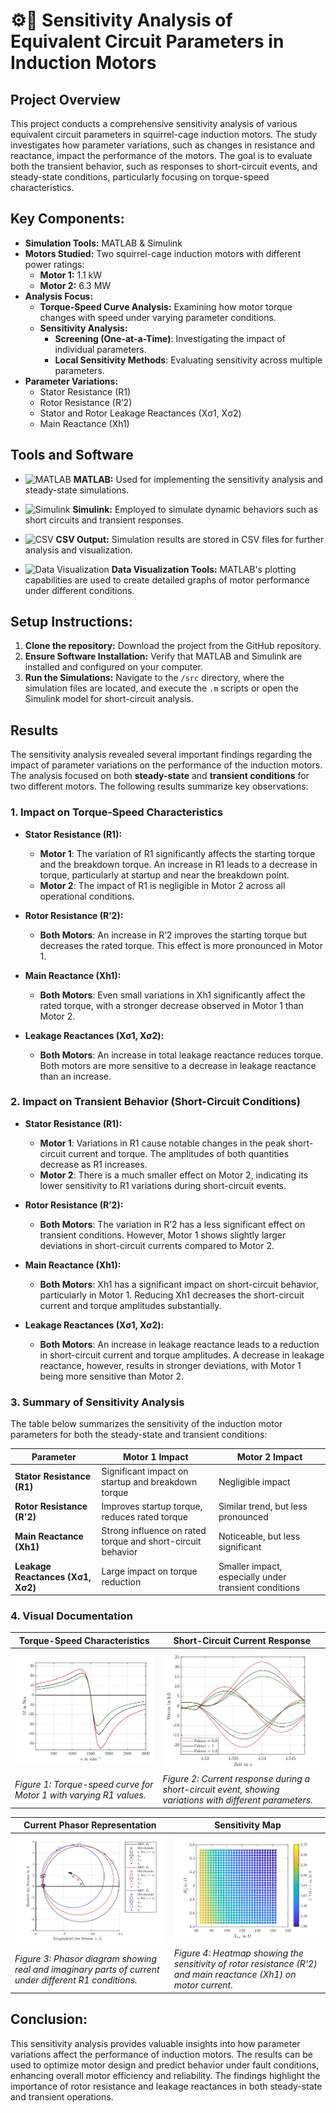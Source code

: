 # ⚙️🔌 Sensitivity Analysis of Equivalent Circuit Parameters in Induction Motors

## Project Overview
This project conducts a comprehensive sensitivity analysis of various equivalent circuit parameters in squirrel-cage induction motors. The study investigates how parameter variations, such as changes in resistance and reactance, impact the performance of the motors. The goal is to evaluate both the transient behavior, such as responses to short-circuit events, and steady-state conditions, particularly focusing on torque-speed characteristics.

## Key Components:
- **Simulation Tools:** MATLAB & Simulink
- **Motors Studied:** Two squirrel-cage induction motors with different power ratings:
  - **Motor 1:** 1.1 kW
  - **Motor 2:** 6.3 MW
- **Analysis Focus:**
  - **Torque-Speed Curve Analysis:** Examining how motor torque changes with speed under varying parameter conditions.
  - **Sensitivity Analysis:** 
    - **Screening (One-at-a-Time)**: Investigating the impact of individual parameters.
    - **Local Sensitivity Methods**: Evaluating sensitivity across multiple parameters.
- **Parameter Variations:**
    - Stator Resistance (R1)
    - Rotor Resistance (R’2)
    - Stator and Rotor Leakage Reactances (Xσ1, Xσ2)
    - Main Reactance (Xh1)


## Tools and Software

- ![MATLAB](https://img.shields.io/badge/MATLAB-R2023a-orange?style=flat-square&logo=mathworks&logoColor=white)
  **MATLAB:** Used for implementing the sensitivity analysis and steady-state simulations.

- ![Simulink](https://img.shields.io/badge/Simulink-R2023a-blue?style=flat-square&logo=mathworks&logoColor=white)
  **Simulink:** Employed to simulate dynamic behaviors such as short circuits and transient responses.

- ![CSV](https://img.shields.io/badge/CSV-Data%20Output-success?style=flat-square&logo=csv)
  **CSV Output:** Simulation results are stored in CSV files for further analysis and visualization.

- ![Data Visualization](https://img.shields.io/badge/Data%20Visualization-MATLAB%20Plots-yellow?style=flat-square&logo=plotly&logoColor=white)
  **Data Visualization Tools:** MATLAB's plotting capabilities are used to create detailed graphs of motor performance under different conditions.


## Setup Instructions:
1. **Clone the repository:** Download the project from the GitHub repository.
2. **Ensure Software Installation:** Verify that MATLAB and Simulink are installed and configured on your computer.
3. **Run the Simulations:** Navigate to the `/src` directory, where the simulation files are located, and execute the `.m` scripts or open the Simulink model for short-circuit analysis.
## Results

The sensitivity analysis revealed several important findings regarding the impact of parameter variations on the performance of the induction motors. The analysis focused on both **steady-state** and **transient conditions** for two different motors. The following results summarize key observations:

### 1. **Impact on Torque-Speed Characteristics**

- **Stator Resistance (R1):**
  - **Motor 1**: The variation of R1 significantly affects the starting torque and the breakdown torque. An increase in R1 leads to a decrease in torque, particularly at startup and near the breakdown point.
  - **Motor 2**: The impact of R1 is negligible in Motor 2 across all operational conditions.
  
- **Rotor Resistance (R’2):**
  - **Both Motors**: An increase in R’2 improves the starting torque but decreases the rated torque. This effect is more pronounced in Motor 1.
  
- **Main Reactance (Xh1):**
  - **Both Motors**: Even small variations in Xh1 significantly affect the rated torque, with a stronger decrease observed in Motor 1 than Motor 2.

- **Leakage Reactances (Xσ1, Xσ2):**
  - **Both Motors**: An increase in total leakage reactance reduces torque. Both motors are more sensitive to a decrease in leakage reactance than an increase.

### 2. **Impact on Transient Behavior (Short-Circuit Conditions)**

- **Stator Resistance (R1):**
  - **Motor 1**: Variations in R1 cause notable changes in the peak short-circuit current and torque. The amplitudes of both quantities decrease as R1 increases.
  - **Motor 2**: There is a much smaller effect on Motor 2, indicating its lower sensitivity to R1 variations during short-circuit events.

- **Rotor Resistance (R’2):**
  - **Both Motors**: The variation in R’2 has a less significant effect on transient conditions. However, Motor 1 shows slightly larger deviations in short-circuit currents compared to Motor 2.

- **Main Reactance (Xh1):**
  - **Both Motors**: Xh1 has a significant impact on short-circuit behavior, particularly in Motor 1. Reducing Xh1 decreases the short-circuit current and torque amplitudes substantially.

- **Leakage Reactances (Xσ1, Xσ2):**
  - **Both Motors**: An increase in leakage reactance leads to a reduction in short-circuit current and torque amplitudes. A decrease in leakage reactance, however, results in stronger deviations, with Motor 1 being more sensitive than Motor 2.

### 3. **Summary of Sensitivity Analysis**

The table below summarizes the sensitivity of the induction motor parameters for both the steady-state and transient conditions:

| Parameter          | Motor 1 Impact               | Motor 2 Impact               |
|--------------------|------------------------------|------------------------------|
| **Stator Resistance (R1)** | Significant impact on startup and breakdown torque | Negligible impact |
| **Rotor Resistance (R'2)** | Improves startup torque, reduces rated torque | Similar trend, but less pronounced |
| **Main Reactance (Xh1)**   | Strong influence on rated torque and short-circuit behavior | Noticeable, but less significant |
| **Leakage Reactances (Xσ1, Xσ2)** | Large impact on torque reduction | Smaller impact, especially under transient conditions |
  
### 4. **Visual Documentation**

| Torque-Speed Characteristics           | Short-Circuit Current Response       |
|-----------------------------------------|--------------------------------------|
| ![Torque-Speed Curve](Drehmoment1.jpg)   | ![Short Circuit Current](Stoßstrom.jpg) |
| *Figure 1: Torque-speed curve for Motor 1 with varying R1 values.* | *Figure 2: Current response during a short-circuit event, showing variations with different parameters.* |

| Current Phasor Representation           | Sensitivity Map                      |
|-----------------------------------------|--------------------------------------|
| ![Current Phasor](Stromsrtskurve.jpg)   | ![Sensitivity Map](Widerstand_Einfluss.jpg) |
| *Figure 3: Phasor diagram showing real and imaginary parts of current under different R1 conditions.* | *Figure 4: Heatmap showing the sensitivity of rotor resistance (R'2) and main reactance (Xh1) on motor current.* |



## Conclusion:
This sensitivity analysis provides valuable insights into how parameter variations affect the performance of induction motors. The results can be used to optimize motor design and predict behavior under fault conditions, enhancing overall motor efficiency and reliability. The findings highlight the importance of rotor resistance and leakage reactances in both steady-state and transient operations.

